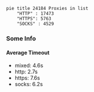 
```mermaid
pie title 24184 Proxies in list
    "HTTP" : 17473
    "HTTPS": 5763
    "SOCKS" : 4529
```

### Some Info
#### Average Timeout

- mixed: 4.6s
- http: 2.7s
- https: 7.6s
- socks: 6.2s